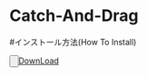 # Catch-And-Drag

#インストール方法(How To Install)

<html>
  <input type="button"><a href="https://github.com/hoon6620/Catch-And-Drag/archive/refs/heads/main.zip">DownLoad</a></input>
</html>
